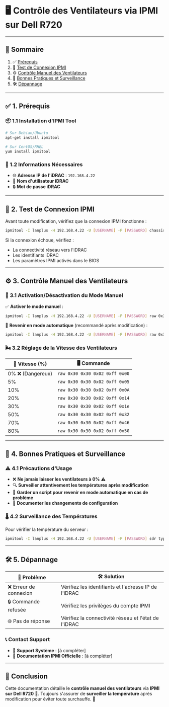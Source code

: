 # 🖥️ Contrôle des Ventilateurs via IPMI sur Dell R720

---

## 📖 Sommaire
1. ✅ [Prérequis](#-1-prérequis)
2. 🔗 [Test de Connexion IPMI](#-2-test-de-connexion-ipmi)
3. ⚙️ [Contrôle Manuel des Ventilateurs](#-3-contrôle-manuel-des-ventilateurs)
4. 🚨 [Bonnes Pratiques et Surveillance](#-4-bonnes-pratiques-et-surveillance)
5. 🛠️ [Dépannage](#-5-dépannage)

---

## ✅ 1. Prérequis

### 📦 1.1 Installation d'IPMI Tool
```bash
# Sur Debian/Ubuntu
apt-get install ipmitool

# Sur CentOS/RHEL
yum install ipmitool
```

### 🔑 1.2 Informations Nécessaires
- 🌐 **Adresse IP de l'iDRAC** : `192.168.4.22`
- 👤 **Nom d'utilisateur iDRAC**
- 🔒 **Mot de passe iDRAC**

---

## 🔗 2. Test de Connexion IPMI

Avant toute modification, vérifiez que la connexion IPMI fonctionne :
```bash
ipmitool -I lanplus -H 192.168.4.22 -U [USERNAME] -P [PASSWORD] chassis status
```

Si la connexion échoue, vérifiez :
- La connectivité réseau vers l'iDRAC
- Les identifiants iDRAC
- Les paramètres IPMI activés dans le BIOS

---

## ⚙️ 3. Contrôle Manuel des Ventilateurs

### 🔄 3.1 Activation/Désactivation du Mode Manuel

✅ **Activer le mode manuel** :
```bash
ipmitool -I lanplus -H 192.168.4.22 -U [USERNAME] -P [PASSWORD] raw 0x30 0x30 0x01 0x00
```

🚀 **Revenir en mode automatique** (recommandé après modification) :
```bash
ipmitool -I lanplus -H 192.168.4.22 -U [USERNAME] -P [PASSWORD] raw 0x30 0x30 0x01 0x01
```

### 🌬️ 3.2 Réglage de la Vitesse des Ventilateurs

| 🔧 **Vitesse (%)** | 🖥️ **Commande** |
|-----------------|--------------------------------------------------|
| 0% ❌ (Dangereux) | `raw 0x30 0x30 0x02 0xff 0x00` |
| 5% | `raw 0x30 0x30 0x02 0xff 0x05` |
| 10% | `raw 0x30 0x30 0x02 0xff 0x0A` |
| 20% | `raw 0x30 0x30 0x02 0xff 0x14` |
| 30% | `raw 0x30 0x30 0x02 0xff 0x1e` |
| 50% | `raw 0x30 0x30 0x02 0xff 0x32` |
| 70% | `raw 0x30 0x30 0x02 0xff 0x46` |
| 80% | `raw 0x30 0x30 0x02 0xff 0x50` |

---

## 🚨 4. Bonnes Pratiques et Surveillance

### ⚠️ 4.1 Précautions d'Usage
- ❌ **Ne jamais laisser les ventilateurs à 0%** ⚠️
- 🔍 **Surveiller attentivement les températures après modification**
- 📝 **Garder un script pour revenir en mode automatique en cas de problème**
- 📌 **Documenter les changements de configuration**

### 🌡️ 4.2 Surveillance des Températures
Pour vérifier la température du serveur :
```bash
ipmitool -I lanplus -H 192.168.4.22 -U [USERNAME] -P [PASSWORD] sdr type temperature
```

---

## 🛠️ 5. Dépannage

| 🔴 **Problème** | 🛠️ **Solution** |
|-----------------|----------------------------------------------|
| ❌ Erreur de connexion | Vérifiez les identifiants et l'adresse IP de l'iDRAC |
| 🔒 Commande refusée | Vérifiez les privilèges du compte IPMI |
| 🌐 Pas de réponse | Vérifiez la connectivité réseau et l'état de l'iDRAC |

### 📞 Contact Support
- 📧 **Support Système** : [à compléter]
- 📖 **Documentation IPMI Officielle** : [à compléter]

---

## 🎯 Conclusion
Cette documentation détaille le **contrôle manuel des ventilateurs** via **IPMI sur Dell R720** 🏢. Toujours s'assurer de **surveiller la température** après modification pour éviter toute surchauffe. 🚀

